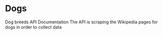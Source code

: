 # Dogs
Dog breeds API Documentation
The API is scraping the Wikipedia pages for dogs in order to collect data
